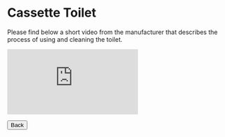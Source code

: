 <link href="../styles/custom.css" rel="stylesheet" />

# Cassette Toilet
Please find below a short video from the manufacturer that describes the process of 
using and cleaning the toilet.

<div class="iframeVideo">
<iframe src="https://www.youtube.com/embed/IsjikA9_Azo"
frameborder="0" 
allow="accelerometer; autoplay; clipboard-write; encrypted-media; gyroscope; picture-in-picture" allowfullscreen>
</iframe>
</div>

<a href="/#videos"><button class="nav-button"><i class="arrow arrow-left"></i> Back</button></a>
